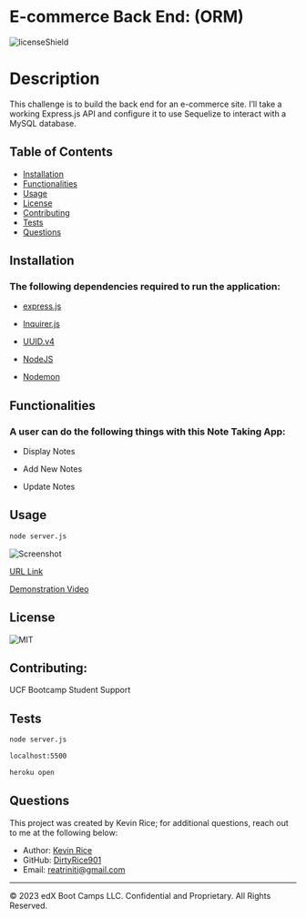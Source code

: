 #  E-commerce Back End: (ORM)

![licenseShield](https://img.shields.io/badge/license-MIT-yellow)

# Description
This challenge is to build the back end for an e-commerce site. I’ll take a working Express.js API and configure it to use Sequelize to interact with a MySQL database.

## Table of Contents
* [Installation](#installation)
* [Functionalities](#functionalities)
* [Usage](#usage)
* [License](#license)
* [Contributing](#contributing)
* [Tests](#tests)
* [Questions](#questions)

## Installation
### The following dependencies required to run the application:
* [express.js](https://www.npmjs.com/package/express)

* [Inquirer.js](https://www.npmjs.com/package/inquirer/v/8.2.4)

* [UUID.v4](https://www.npmjs.com/package/uuid)

* [NodeJS](https://nodejs.org/en/download)

* [Nodemon](https://www.npmjs.com/package/nodemon)



## Functionalities
### A user can do the following things with this Note Taking App:
* Display Notes

* Add New Notes

* Update Notes



## Usage
```bash
node server.js
```
![Screenshot](public/assets/image/Note-Taker.png)

[URL Link](https://note-taker-901-a55e94b7827c.herokuapp.com/notes)

[Demonstration Video](https://drive.google.com/file/d/1CJW7ZeDCefmGsU6Jr-XKPUq3rY5HMOyC/view)
## License
![MIT](https://img.shields.io/badge/license-MIT-yellow)

## Contributing:
UCF Bootcamp Student Support


## Tests
```bash
node server.js
```
```bash
localhost:5500
```
```bash
heroku open
```

## Questions
This project was created by Kevin Rice; for additional questions, reach out to me at the following below:
* Author: [Kevin Rice](https://app.slack.com/client/T056YAJ4MPF/D05D0V54751)
* GitHub: [DirtyRice901](https://github.com/DirtyRice901/)
* Email: reatriniti@gmail.com 

---
© 2023 edX Boot Camps LLC. Confidential and Proprietary. All Rights Reserved.